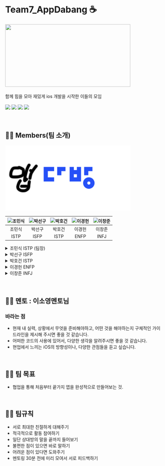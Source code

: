 # Team7_AppDabang ☕️

<img src = "https://github.com/APP-iOS3rd/Team7_AppDabang/assets/56242414/15323068-d84d-4058-b88e-e7d5d47afa3b" width="400" height = "200" />
<br/>
<br>
  함께 힘을 모아 재밌게 ios 개발을 시작한 이들의 모임
<br/>
<br>
<div align="left">
	<img src="https://img.shields.io/badge/Xcode-147EFB?style=flat&logo=Xcode&logoColor=white" />
	<img src="https://img.shields.io/badge/Swift-F05138?style=flat&logo=Swift&logoColor=white" />
	<img src="https://img.shields.io/badge/GitHub-181717?style=flat&logo=GitHub&logoColor=white"/>
	<img src="https://img.shields.io/badge/Notion-000000?style=flat&logo=Notion&logoColor=white" />
</div>
<br/>
<br/>


## 👨‍💻 Members(팀 소개)
<img src="https://github.com/APP-iOS3rd/Team7_AppDabang/blob/main/resume/logoimg.png?raw=true" alt="이미지" width="400px" style="height: auto;" />

| <img src="https://avatars.githubusercontent.com/u/56242414?v=4" alt="조민식" width="50px" height="50px" /> | <img src="https://avatars.githubusercontent.com/u/101086750?v=4" alt="박선구" width="50px" height="50px" /> | <img src="https://avatars.githubusercontent.com/u/75073299?v=4" alt="박호건" width="50px" height="50px" /> | <img src="https://avatars.githubusercontent.com/u/83914919?v=4" alt="이경헌" width="50px" height="50px" /> | <img src="https://avatars.githubusercontent.com/u/109324421?v=4" alt="이창준" width="50px" height="50px" /> |
| :---: | :---: | :---: | :---: | :---: |
| <a href="https://github.com/mongsik98" style="text-decoration: none;">조민식</a> | <a href="https://github.com/Wegbereiterin" style="text-decoration: none;">박선구</a> | <a href="https://github.com/ghrjs1998" style="text-decoration: none;">박호건</a> | <a href="https://github.com/BOLTB0X" style="text-decoration: none;">이경헌</a> | <a href="https://github.com/Phangg" style="text-decoration: none;">이창준</a> |
| ISTP | ISFP | ISTP | ENFP | INFJ |

<details>
<summary>조민식 ISTP (팀장)</summary>

```
올해 3월에 컴퓨터공학과 학부를 갓 졸업한 취준생입니다. 

제가 직접 사용하는 아이폰 앱을 직접 만들어보면 재밌을 것 같아서 ios 공부를 시작하게되었습니다. 

저는 몇몇 악기들을 다룰 줄 알고, 맛있는 음식을 먹는 걸 좋아합니다.
```

</details>

<details>
<summary>박선구 ISFP</summary>

```
여행과 사진을 좋아하는 박선구입니다. 

올해 4학년 1학기를 마치고 휴학을 한 후 IOS 개발을 배우기 위해 공부를 시작하였습니다.

연령대 관계없이 사람들이 사용하기 편한 앱을 만드는 것이 목표입니다. 부족한 실력이지만 잘 부탁드리겠습니다. 
```

</details>

<details>
<summary>박호건 ISTP</summary>

```
안녕하세요 26살 박호건입니다.

프론트앤드 웹개발로 시작했지만 IOS 앱개발에 관심이 생겨 IOS앱스쿨을 신청하게 되었습니다.
```
</details>

<details>
<summary>이경헌 ENFP</summary>

```
차량부품회사에서 임베디드 분야를 조금 경험했다 iOS 개발로 전향하기 위해 노력하는 94년생 취준생입니다!

커피, 영화, 운동을 정말 좋아하고 사용하기 쉬운 앱을 만들어보고 싶습니다!

서로 열심해요!
```
</details>

<details>
<summary>이창준 INFJ</summary>

```
문과 (불어불문) 출신 + 조리사 4년 ..

→ 개발 [ 웹 → 안드로이드 → iOS ] 넘어왔습니다! 🔥

아이폰 15년차 앱등이입니다. 🍎 

음식, 옷, 음악 다 좋아합니다 😎
```
</details>

<br>
<br>

## 🧚‍♀️ 멘토 : 이소영멘토님
### 바라는 점

- 현재 내 실력, 상황에서 무엇을 준비해야하고, 어떤 것을 해야하는지 구체적인 가이드라인을 제시해 주시면 좋을 것 같습니다.
- 어떠한 코드의 사용에 있어서, 다양한 생각을 알려주시면 좋을 것 같습니다.
- 현업에서 느끼는 iOS의 방향성이나, 다양한 관점들을 듣고 싶습니다.

<br>

## 🧞‍♂️ 팀 목표
- 협업을 통해 처음부터 끝가지 앱을 완성적으로 만들어보는 것.

<br>

## 👮‍♂️ 팀규칙
- 서로 최대한 친절하게 대해주기
- 적극적으로 활동 참여하기
- 일단 상대방의 말을 끝까지 들어보기
- 불편한 점이 있으면 바로 말하기
- 어려운 점이 있다면 도와주기
- 멘토링 30분 전에 미리 모여서 서로 피드백하기

